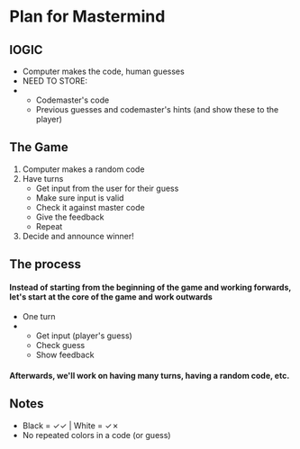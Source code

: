 # Plan for Mastermind

## lOGIC
- Computer makes the code, human guesses
- NEED TO STORE:
- - Codemaster's code
  - Previous guesses and codemaster's hints (and show these to the player)

## The Game
1. Computer makes a random code
2. Have turns
    - Get input from the user for their guess
    - Make sure input is valid
    - Check it against master code
    - Give the feedback
    - Repeat
3. Decide and announce winner!

## The process
#### Instead of starting from the beginning of the game and working forwards, let's start at the core of the game and work outwards
- One turn
- - Get input (player's guess)
  - Check guess
  - Show feedback
#### Afterwards, we'll work on having many turns, having a random code, etc.


## Notes
- Black = ✓✓ | White = ✓✗
- No repeated colors in a code (or guess)